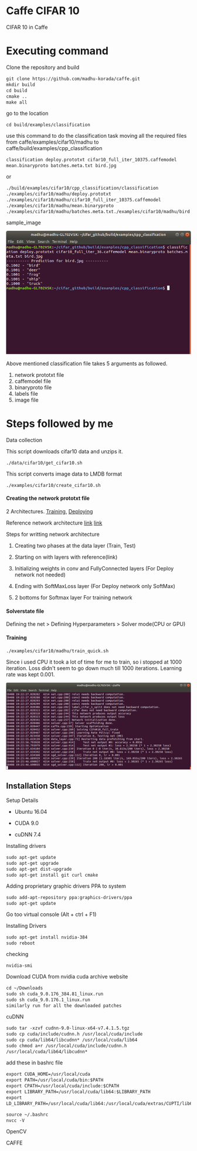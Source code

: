# Caffe CIFAR 10

CIFAR 10 in Caffe

# Executing command

Clone the repository and build
```
git clone https://github.com/madhu-korada/caffe.git
mkdir build
cd build
cmake ..
make all
```
go to the location
```
cd build/examples/classification
```
use this command to do the classification task
moving all the required files from caffe/examples/cifar10/madhu to caffe/build/examples/cpp_classification
```
classification deploy.prototxt cifar10_full_iter_10375.caffemodel mean.binaryproto batches.meta.txt bird.jpg
```
or
```
./build/examples/cifar10/cpp_classification/classification ./examples/cifar10/madhu/deploy.prototxt ./examples/cifar10/madhu/cifar10_full_iter_10375.caffemodel ./examples/cifar10/madhu/mean.binaryproto ./examples/cifar10/madhu/batches.meta.txt./examples/cifar10/madhu/bird.jpg
```
sample_image 

![alt text](https://github.com/madhu-korada/caffe/blob/master/Pictures/prediction.png)

Above mentioned classification file takes 5 arguments as followed. 
1. network prototxt file
2. caffemodel file
3. binaryproto file
4. labels file
5. image file

# Steps followed by me

Data collection

This script downloads cifar10 data and unzips it.
```
./data/cifar10/get_cifar10.sh
```

This script converts image data to LMDB format
```
./examples/cifar10/create_cifar10.sh
```
#### Creating the network prototxt file
  
2 Architectures. [Training](https://github.com/madhu-korada/caffe/blob/master/examples/cifar10/madhu/train.prototxt), [Deploying](https://github.com/madhu-korada/caffe/blob/master/examples/cifar10/madhu/deploy.prototxt)
 
Reference network architecture [link](https://github.com/madhu-korada/caffe/blob/master/examples/cifar10/madhu/cifar%20network.jpeg) [link](https://github.com/madhu-korada/caffe/blob/master/examples/cifar10/madhu/Cifar%20network.PNG)

Steps for writting network architecture
  
1. Creating two phases at the data layer (Train, Test)

2. Starting on with layers with reference(link)

3. Initializing weights in conv and FullyConnected layers (For Deploy network not needed)

4. Ending with SoftMaxLoss layer (For Deploy network only SoftMax)

5. 2 bottoms for Softmax layer For training network

#### Solverstate file

Defining the net > Defining Hyperparameters > Solver mode(CPU or GPU)

#### Training
```
./examples/cifar10/madhu/train_quick.sh
```

Since i used CPU it took a lot of time for me to train, so i stopped at 1000 iteration. Loss didn't seem to go down much till 1000 iterations. Learning rate was kept 0.001. 

![alt text](https://github.com/madhu-korada/caffe/blob/master/Pictures/training.png)


## Installation Steps

Setup Details

 - Ubuntu 16.04

 - CUDA 9.0

 - cuDNN 7.4

Installing drivers
```
sudo apt-get update
sudo apt-get upgrade
sudo apt-get dist-upgrade
sudo apt-get install git curl cmake
```
Adding proprietary graphic drivers PPA to system
```
sudo add-apt-repository ppa:graphics-drivers/ppa
sudo apt-get update
```
Go too virtual console (Alt + ctrl + F1)

Installing Drivers
```
sudo apt-get install nvidia-384
sudo reboot
```
checking
```
nvidia-smi
```

Download CUDA from nvidia cuda archive website
```
cd ~/Downloads
sudo sh cuda_9.0.176_384.81_linux.run
sudo sh cuda_9.0.176.1_linux.run
similarly run for all the downloaded patches
```

cuDNN
```
sudo tar -xzvf cudnn-9.0-linux-x64-v7.4.1.5.tgz
sudo cp cuda/include/cudnn.h /usr/local/cuda/include
sudo cp cuda/lib64/libcudnn* /usr/local/cuda/lib64
sudo chmod a+r /usr/local/cuda/include/cudnn.h /usr/local/cuda/lib64/libcudnn*
```
add these in bashrc file
```
export CUDA_HOME=/usr/local/cuda
export PATH=/usr/local/cuda/bin:$PATH
export CPATH=/usr/local/cuda/include:$CPATH
export LIBRARY_PATH=/usr/local/cuda/lib64:$LIBRARY_PATH
export LD_LIBRARY_PATH=/usr/local/cuda/lib64:/usr/local/cuda/extras/CUPTI/lib64:$LD_LIBRARY_PATH
```
```
source ~/.bashrc
nvcc -V
```

OpenCV


CAFFE



